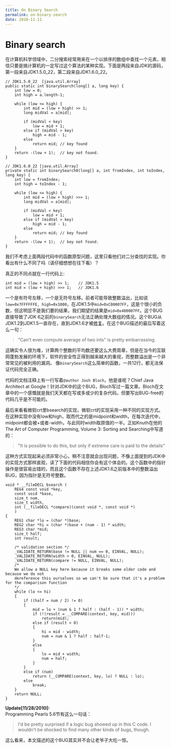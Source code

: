 ```yaml
---
title: On Binary Search
permalink: on-binary-search
date: 2010-11-11
---
```


# Binary search

在计算机科学领域中，二分搜索经常用来在一个以排序的数组中查找一个元素，相信只要是搞计算机的一定写过这个算法的某种实现。下面是两段来自JDK的源码，第一段来自JDK1.5.0_22，第二段来自JDK1.6.0_22。

    // JDK1.5.0_22  [java.util.Array]
    public static int binarySearch(long[] a, long key) {
        int low = 0;
        int high = a.length-1;

        while (low <= high) {
            int mid = (low + high) >> 1;
            long midVal = a[mid];

            if (midVal < key)
                low = mid + 1;
            else if (midVal > key)
                high = mid - 1;
            else
                return mid; // key found
        }
        return -(low + 1);  // key not found.
    }

    // JDK1.6.0_22 [java.util.Array]
    private static int binarySearch0(long[] a, int fromIndex, int toIndex, long key) {
        int low = fromIndex;
        int high = toIndex - 1;

        while (low <= high) {
            int mid = (low + high) >>> 1;
            long midVal = a[mid];

            if (midVal < key)
                low = mid + 1;
            else if (midVal > key)
                high = mid - 1;
            else
                return mid; // key found
        }
        return -(low + 1);  // key not found.
    }

我们不考虑上面两段代码中的函数原型问题，这里只看他们对二分查找的实现。你看出有什么不同了吗（请仔细想想在往下看）？

真正的不同点就在一行代码上:

    int mid = (low + high) >> 1;    // JDK1.5
    int mid = (low + high) >>> 1;   // JDK1.6

一个是有符号左移，一个是无符号左移。前者可能导致整数溢出，比如说`low=0x7FFFFFFE, high=0x1000`，在JDK1.5中`mid=0xC00007FF`，这是个很小的负数，但这明显不是我们要的结果，我们期望的结果是`mid=0x400007FF`。这个BUG直接导致了JDK 6之前的`binarySearch`无法正确处理大数组的情况。这个BUG从JDK1.2到JDK1.5一直存在，直到JDK1.6才被[修复][jdk6-bug-fix]。在这个BUG描述的最后写着这么一句：

> "Can't even compute average of two ints" is pretty embarrassing.

这确实令人很为难，计算两个整数的平均数还要这么大费周章，但是在当今的互联网蓬勃发展的环境下，软件的安全性正得到越来越大的重视，而整数溢出是一个非常常见的被利用的漏洞。
像`binarySearch`这么简单的函数，一共12行，都无法保证代码完全正确。

代码的文档注释上有一行写着`@author Josh Bloch`，他是谁呢？Chief Java Architect at Google！针对JDK中的这个BUG，Bloch写过一篇文章。Bloch在文章中的一个感慨就是我们天天都在写或多或少的复杂代码，但要写出BUG-free的代码几乎是不可能的。

最后来看看微软crt里bsearch的实现，微软crt的实现采用一种不同的实现方式。在这种实现中没有low和high，取而代之的是midpoint和width，在每次迭代中，midpoint都会被+或者-width，与此同时width取原值的一半。正如Knuth在他的The Art of Computer Programming, Volume 3: Sorting and Searching中写道的：

> "It is possible to do this, but only if extreme care is paid to the details"

这种方式实现起来必须非常小心，稍不注意就会出现问题，不像上面提到的JDK中的实现方式那样直观，读了下面的代码相信你会有这个体会的。这个函数中的指针操作是很容易出错的，而且这个函数不存在上述JDK1.6之前版本中的整数溢出BUG，因为指针是无符号整数。

    void * __fileDECL bsearch (
        REG4 const void *key,
        const void *base,
        size_t num,
        size_t width,
        int (__fileDECL *compare)(const void *, const void *)
        )
    {
        REG1 char *lo = (char *)base;
        REG2 char *hi = (char *)base + (num - 1) * width;
        REG3 char *mid;
        size_t half;
        int result;

        /* validation section */
        _VALIDATE_RETURN(base != NULL || num == 0, EINVAL, NULL);
        _VALIDATE_RETURN(width > 0, EINVAL, NULL);
        _VALIDATE_RETURN(compare != NULL, EINVAL, NULL);
        /*
        We allow a NULL key here because it breaks some older code and because we do not
        dereference this ourselves so we can't be sure that it's a problem for the comparison function
        */
        while (lo <= hi)
        {
            if ((half = num / 2) != 0)
            {
                mid = lo + (num & 1 ? half : (half - 1)) * width;
                if (!(result = __COMPARE(context, key, mid)))
                    return(mid);
                else if (result < 0)
                {
                    hi = mid - width;
                    num = num & 1 ? half : half-1;
                }
                else
                {
                    lo = mid + width;
                    num = half;
                }
            }
            else if (num)
                return (__COMPARE(context, key, lo) ? NULL : lo);
            else
                break;
        }
        return NULL;
    }

**Update[11/28/2010]:**  
Programming Pearls 5.6节有这么一句话：

> I'd be pretty surprised if a logic bug showed up in this C code. I wouldn't be shocked to find many other kinds of bugs, though.

这么看来，本文描述的这个BUG其实并不会让老爷子大吃一惊。

[jdk6-bug-fix]: http://bugs.sun.com/bugdatabase/view_bug.do?bug_id=5045582 "(coll) binarySearch() fails for size larger than 1<<30"

